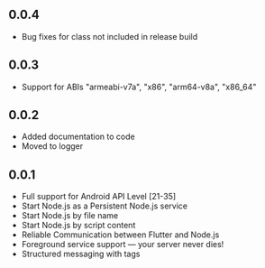 ## 0.0.4

* Bug fixes for class not included in release build


## 0.0.3

* Support for ABIs "armeabi-v7a", "x86", "arm64-v8a", "x86_64"


## 0.0.2

* Added documentation to code
* Moved to logger


## 0.0.1

* Full support for Android API Level [21-35]
* Start Node.js as a Persistent Node.js service
* Start Node.js by file name 
* Start Node.js by script content
* Reliable Communication between Flutter and Node.js
* Foreground service support — your server never dies!
* Structured messaging with tags
